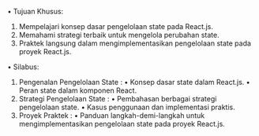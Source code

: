 • Tujuan Khusus:
1. Mempelajari konsep dasar pengelolaan state pada React.js.
2. Memahami strategi terbaik untuk mengelola perubahan state.
3. Praktek langsung dalam mengimplementasikan pengelolaan state pada proyek React.js.

• Silabus:
1. Pengenalan Pengelolaan State : 
    • Konsep dasar state dalam React.js.
    • Peran state dalam komponen React.
2. Strategi Pengelolaan State :
    • Pembahasan berbagai strategi pengelolaan state.
    • Kasus penggunaan dan implementasi praktis.
6. Proyek Praktek : 
    • Panduan langkah-demi-langkah untuk mengimplementasikan pengelolaan state pada proyek React.js.

